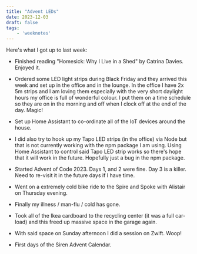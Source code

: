 ```yaml
---
title: "Advent LEDs"
date: 2023-12-03
draft: false 
tags:
	- 'weeknotes'
---
```


Here's what I got up to last week:

- Finished reading "Homesick: Why I Live in a Shed" by Catrina Davies. Enjoyed it.

- Ordered some LED light strips during Black Friday and they arrived this week and set up in the office and in the lounge. In the office I have 2x 5m strips and I am loving them especially with the very short daylight hours my office is full of wonderful colour. I put them on a time schedule so they are on in the morning and off when I clock off at the end of the day. Magic!

- Set up Home Assistant to co-ordinate all of the IoT devices around the house.

- I did also try to hook up my Tapo LED strips (in the office) via Node but that is not currently working with the npm package I am using. Using Home Assistant to control said Tapo LED strip works so there's hope that it will work in the future. Hopefully just a bug in the npm package.

- Started Advent of Code 2023. Days 1, and 2 were fine. Day 3 is a killer. Need to re-visit it in the future days if I have time.

- Went on a extremely cold bike ride to the Spire and Spoke with Alistair on Thursday evening.

- Finally my illness / man-flu / cold has gone.

- Took all of the Ikea cardboard to the recycling center (it was a full car-load) and this freed up massive space in the garage again.

- With said space on Sunday afternoon I did a session on Zwift. Woop!

- First days of the Siren Advent Calendar.
